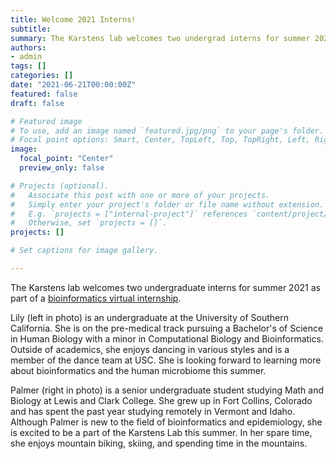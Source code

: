 ```yaml
---
title: Welcome 2021 Interns!
subtitle: 
summary: The Karstens lab welcomes two undergrad interns for summer 2021 as part of a bioinformatics virtual internship...
authors:
- admin
tags: []
categories: []
date: "2021-06-21T00:00:00Z"
featured: false
draft: false

# Featured image
# To use, add an image named `featured.jpg/png` to your page's folder.
# Focal point options: Smart, Center, TopLeft, Top, TopRight, Left, Right, BottomLeft, Bottom, BottomRight
image:
  focal_point: "Center"
  preview_only: false

# Projects (optional).
#   Associate this post with one or more of your projects.
#   Simply enter your project's folder or file name without extension.
#   E.g. `projects = ["internal-project"]` references `content/project/deep-learning/index.md`.
#   Otherwise, set `projects = []`.
projects: []

# Set captions for image gallery.

---
```


The Karstens lab welcomes two undergraduate interns for summer 2021 as part of a [bioinformatics virtual internship](https://www.ohsu.edu/school-of-medicine/medical-informatics-and-clinical-epidemiology/internship-program).

Lily (left in photo) is an undergraduate at the University of Southern California. She is on the pre-medical track pursuing a Bachelor's of Science in Human Biology with a minor in Computational Biology and Bioinformatics. Outside of academics, she enjoys dancing in various styles and is a member of the dance team at USC. She is looking forward to learning more about bioinformatics and the human microbiome this summer. 

Palmer (right in photo) is a senior undergraduate student studying Math and Biology at Lewis and Clark College. She grew up in Fort Collins, Colorado and has spent the past year studying remotely in Vermont and Idaho. Although Palmer is new to the field of bioinformatics and epidemiology, she is  excited to be a part of the Karstens Lab this summer. In her spare time, she enjoys mountain biking, skiing, and spending time in the mountains.
